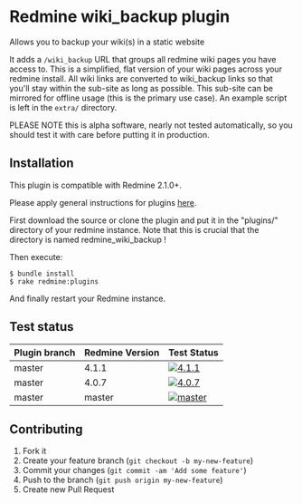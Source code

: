 Redmine wiki_backup plugin
======================

Allows you to backup your wiki(s) in a static website

It adds a `/wiki_backup` URL that groups all redmine wiki pages you have access to. This is a simplified, flat version of your wiki
pages across your redmine install. All wiki links are converted to wiki_backup links so that you'll stay within the sub-site as long
as possible. This sub-site can be mirrored for offline usage (this is the primary use case). An example script is left in the
`extra/` directory.

PLEASE NOTE this is alpha software, nearly not tested automatically, so you should test it with care before putting it in production.

Installation
------------

This plugin is compatible with Redmine 2.1.0+.

Please apply general instructions for plugins [here](http://www.redmine.org/wiki/redmine/Plugins).

First download the source or clone the plugin and put it in the "plugins/" directory of your redmine instance. Note that this is crucial that the directory is named redmine_wiki_backup !

Then execute:

    $ bundle install
    $ rake redmine:plugins

And finally restart your Redmine instance.

Test status
-----------

|Plugin branch| Redmine Version   | Test Status      |
|-------------|-------------------|------------------|
|master       | 4.1.1             | [![4.1.1][1]][5] |  
|master       | 4.0.7             | [![4.0.7][2]][5] |
|master       | master            | [![master][3]][5]|

[1]: https://github.com/jbbarth/redmine_wiki_backup/actions/workflows/4_1_1.yml/badge.svg
[2]: https://github.com/jbbarth/redmine_wiki_backup/actions/workflows/4_0_7.yml/badge.svg
[3]: https://github.com/jbbarth/redmine_wiki_backup/actions/workflows/master.yml/badge.svg
[5]: https://github.com/jbbarth/redmine_wiki_backup/actions

Contributing
------------

1. Fork it
2. Create your feature branch (`git checkout -b my-new-feature`)
3. Commit your changes (`git commit -am 'Add some feature'`)
4. Push to the branch (`git push origin my-new-feature`)
5. Create new Pull Request
